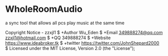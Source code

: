 # WholeRoomAudio
a sync tool that allows all pcs play music at the same time


Copyright Notice - zzxjl1
$    +Author Wu_Eden
$    +Email  349888274@qq.com  zzxjl1@hotmail.com
$    +QQ     349888274
$    +Website https://www.ideabroker.tk
$    +twitter https://twitter.com/JohnShepard2000
$    Licensed under the MIT License, Version 2.0 (the "License");

